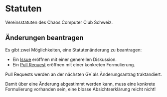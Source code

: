 # Statuten

Vereinsstatuten des Chaos Computer Club Schweiz.

## Änderungen beantragen

Es gibt zwei Möglichkeiten, eine Statutenänderung zu beantragen:

- Ein [Issue](https://github.com/ccc-ch/statuten/issues) eröffnen mit einer generellen Diskussion.
- Ein [Pull Request](https://github.com/ccc-ch/statuten/pulls) eröffnen mit einer konkreten Formulierung.

Pull Requests werden an der nächsten GV als Änderungsantrag traktandiert.

Damit über eine Änderung abgestimmt werden kann, muss eine konkrete
Formulierung vorhanden sein, eine blosse Absichtserklärung reicht nicht!
